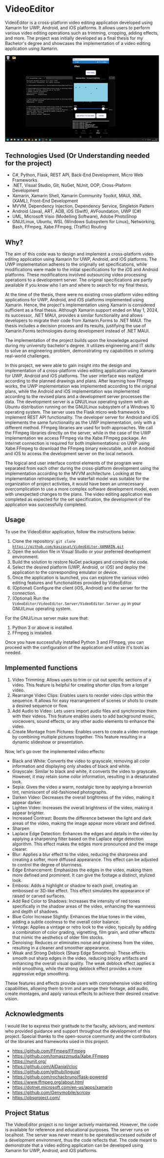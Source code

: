 # VideoEditor

VideoEditor is a cross-platform video editing application developed using Xamarin for UWP, Android, and iOS platforms. It allows users to perform various video editing operations such as trimming, cropping, adding effects, and more. The project was initially developed as a final thesis for my Bachelor's degree and showcases the implementation of a video editing application using Xamarin.

![](videos/output.gif)

## Technologies Used (Or Understanding needed for the project)
 - C#, Python, Flask, REST API, Back-End Development, Micro Web Frameworks
 - .NET, Visual Studio, Git, NuGet, NUnit, OOP, Cross-Plaform Development
 - Xamarin, Xamarin Shell, Xamarin Community Toolkit, MAUI, XML (XAML), Front-End Development
 - MVVM, Dependency Injection, Dependency Service, Singleton Pattern
 - Android (Java), ART, ADB, iOS (Swift), AVFoundation, UWP (C#)
 - UML, Microsoft Visio (Modelling Software), Adobe PhotoShop
 - GNU/Linux, Ubuntu, WSL (Windows Subsystem for Linux), Networking, Bash, FFmpeg, Xabe.FFmpeg, (Traffic) Routing

## Why?

The aim of this code was to design and implement a cross-platform video editing application using Xamarin for UWP, Android, and iOS platforms. The UWP implementation adheres to the originally set specifications, while modifications were made to the initial specifications for the iOS and Android platforms. These modifications involved outsourcing video processing operations to a development server. The original specifications are partly awailable if you know who I am and where to search for my final thesis.

At the time of the thesis, there were no existing cross-platform video editing applications for UWP, Android, and iOS platforms implemented using Xamarin. Hence, the project's implementation using Xamarin is considered sufficient as a final thesis. Although Xamarin support ended on May 1, 2024, its successor, .NET MAUI, provides a similar functionality and allows developers to migrate their code from Xamarin.Forms to .NET MAUI. The thesis includes a decision process and its results, justifying the use of Xamarin.Forms technologies during development instead of .NET MAUI.

The implementation of the project builds upon the knowledge acquired during my university bachelor's degree. It utilizes engineering and IT skills to solve an engineering problem, demonstrating my capabilities in solving real-world challenges.

In this project, we were able to gain insight into the design and implementation of a cross-platform video editing application using Xamarin for UWP, Android and iOS platforms. The user interface was realized according to the planned drawings and plans. After learning how FFmpeg works, the UWP implementation was implemented according to the original plans, while the Android and iOS implementation was implemented according to the revised plans and a development server processes the data. The development server is a GNU/Linux operating system with an Ubuntu distribution running on the GNU/Linux subsystem of a Windows 10 operating system. The server uses the Flask micro web framework to implement REST API functionality. The developer server for Android and iOS implements the same functionality as the UWP implementation, only with a different method. FFmpeg libraries are used for both approaches. We call the FFmpeg libraries directly on the server, while in the case of the UWP implementation we access FFmpeg via the Xabe.FFmpeg package. An Internet connection is required for both implementations: on UWP using Xabe.FFmpeg to download the FFmpeg binary executable, and on Android and iOS to access the development server on the local network.

The logical and user interface control elements of the program were separated from each other during the cross-platform development using the implementation according to the MVVM architecture. Looking at the implementation retrospectively, the waterfall model was suitable for the organization of project activities, it would have been an unnecessary overcomplication to use a more complex software development model, even with unexpected changes to the plans. The video editing application was completed as expected for the set specification, the development of the application was successfully completed.

## Usage 

To use the VideoEditor application, follow the instructions below:

1. Clone the repository: <code>git clone https://github.com/kaszasat/VideoEditor-XAMARIN.git</code>
2. Open the solution file in Visual Studio or your preferred development environment.
3. Build the solution to restore NuGet packages and compile the code.
4. Select the desired platform (UWP, Android, or iOS) and deploy the application to the corresponding emulator or device.
5. Once the application is launched, you can explore the various video editing features and functionalities provided by VideoEditor.
6. (Optional) Configure the client (iOS, Android) and the server for the connection.
7. (Optional) Run the <code>VideoEditor/VideoEditor.Server/VideoEditor.Server.py</code> in your GNU/Linux operating system.

For the GNU/Linux server make sure that:
1. Python 3 or above is installed.
2. FFmpeg is installed.

Once you have successfully installed Python 3 and FFmpeg, you can proceed with the configuration of the application and utilize it's tools as needed.

## Implemented functions

1. Video Trimming: Allows users to trim or cut out specific sections of a video. This feature is helpful for creating shorter clips from a longer video.
2. Rearrange Video Clips: Enables users to reorder video clips within the sequence. It allows for easy rearrangement of scenes or shots to create a desired sequence or flow.
3. Add Audio to Video: Lets users import audio files and synchronize them with their videos. This feature enables users to add background music, voiceovers, sound effects, or any other audio elements to enhance the video.
4. Create Montage from Pictures: Enables users to create a video montage by combining multiple pictures together. This feature resulting in a dynamic slideshow or presentation.

Now, let's go over the implemented video effects:
- Black and White: Converts the video to grayscale, removing all color information and displaying only shades of black and white.
- Grayscale: Similar to black and white, it converts the video to grayscale. However, it may retain some color information, resulting in a desaturated look.
- Sepia: Gives the video a warm, nostalgic tone by applying a brownish tint, reminiscent of old-fashioned photographs.
- Darken Video: Decreases the overall brightness of the video, making it appear darker.
- Lighten Video: Increases the overall brightness of the video, making it appear brighter.
- Increased Contrast: Boosts the difference between the light and dark areas of the video, making the image appear more vibrant and defined.
- Sharpen
- Laplace Edge Detection: Enhances the edges and details in the video by applying a sharpening filter based on the Laplace edge detection algorithm. This effect makes the edges more pronounced and the image clearer.
- Blur: Applies a blur effect to the video, reducing the sharpness and creating a softer, more diffused appearance. This effect can be adjusted to control the degree of blurriness.
- Edge Enhancement: Emphasizes the edges in the video, making them more defined and prominent. It can give the footage a distinct, stylized look.
- Emboss: Adds a highlight or shadow to each pixel, creating an embossed or 3D-like effect. This effect simulates the appearance of raised or carved surfaces.
- Add Red Color to Shadows: Increases the intensity of red tones specifically in the shadow areas of the video, enhancing the warmness and depth of shadows.
- Blue Color Increase Slightly: Enhances the blue tones in the video, adding a subtle coolness to the overall color balance.
- Vintage: Applies a vintage or retro look to the video, typically by adding a combination of color grading, vignetting, film grain, and other effects that mimic the aesthetics of older film stocks.
- Denoising: Reduces or eliminates noise and graininess from the video, resulting in a cleaner and smoother appearance.
- Weak and Strong Deblock (Sharp Edge Smoothing): These effects smooth out sharp edges in the video, reducing blocky artifacts and enhancing the overall visual quality. The weak deblock effect applies a mild smoothing, while the strong deblock effect provides a more aggressive edge smoothing.

These features and effects provide users with comprehensive video editing capabilities, allowing them to trim and arrange their footage, add audio, create montages, and apply various effects to achieve their desired creative vision.


## Acknowledgments

I would like to express their gratitude to the faculty, advisors, and mentors who provided guidance and support throughout the development of this project. Special thanks to the open-source community and the contributors of the libraries and frameworks used in this project.
 - https://github.com/FFmpeg/FFmpeg
 - https://github.com/tomaszzmuda/Xabe.FFmpeg
 - https://nunit.org/
 - https://github.com/AlDanial/cloc
 - https://github.com/github/linguist
 - https://github.com/rochacbruno/flask-powered
 - https://www.ffmpeg.org/about.html
 - https://dotnet.microsoft.com/en-us/apps/xamarin
 - https://github.com/Genymobile/scrcpy
 - https://obsproject.com/

## Project Status
The VideoEditor project is no longer actively maintained. However, the code is available for reference and educational purposes.
The server runs on localhost. The server was never meant to be operated/accessed outside of a development environment, thus the code reflects that.
The code meant to demonstrate that a video editing application can be developed using Xamarin for UWP, Android, and iOS platforms.
